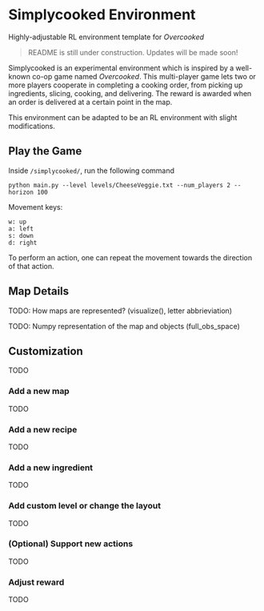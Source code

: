# Simplycooked Environment

Highly-adjustable RL environment template for *Overcooked*

> README is still under construction. Updates will be made soon!

Simplycooked is an experimental environment which is inspired by a well-
known co-op game named *Overcooked*. This multi-player game lets two or
more players cooperate in completing a cooking order, from picking up
ingredients, slicing, cooking, and delivering. The reward is awarded
when an order is delivered at a certain point in the map.

This environment can be adapted to be an RL environment with slight
modifications.

## Play the Game
Inside `/simplycooked/`, run the following command
```
python main.py --level levels/CheeseVeggie.txt --num_players 2 --horizon 100
```
Movement keys:
```
w: up
a: left
s: down
d: right
```
To perform an action, one can repeat the movement towards the direction of that action.

## Map Details

TODO: How maps are represented? (visualize(), letter abbrieviation)

TODO: Numpy representation of the map and objects (full_obs_space)

## Customization

TODO

### Add a new map

TODO

### Add a new recipe

TODO

### Add a new ingredient

TODO

### Add custom level or change the layout

TODO

### (Optional) Support new actions

TODO

### Adjust reward

TODO
